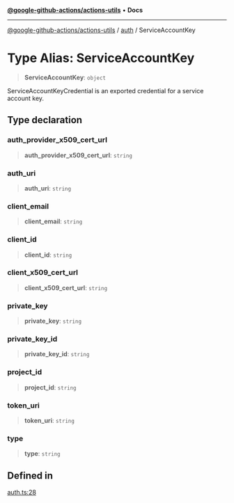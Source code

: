 [**@google-github-actions/actions-utils**](../../README.md) • **Docs**

***

[@google-github-actions/actions-utils](../../modules.md) / [auth](../README.md) / ServiceAccountKey

# Type Alias: ServiceAccountKey

> **ServiceAccountKey**: `object`

ServiceAccountKeyCredential is an exported credential for a service account key.

## Type declaration

### auth\_provider\_x509\_cert\_url

> **auth\_provider\_x509\_cert\_url**: `string`

### auth\_uri

> **auth\_uri**: `string`

### client\_email

> **client\_email**: `string`

### client\_id

> **client\_id**: `string`

### client\_x509\_cert\_url

> **client\_x509\_cert\_url**: `string`

### private\_key

> **private\_key**: `string`

### private\_key\_id

> **private\_key\_id**: `string`

### project\_id

> **project\_id**: `string`

### token\_uri

> **token\_uri**: `string`

### type

> **type**: `string`

## Defined in

[auth.ts:28](https://github.com/google-github-actions/actions-utils/blob/main/src/auth.ts#L28)
